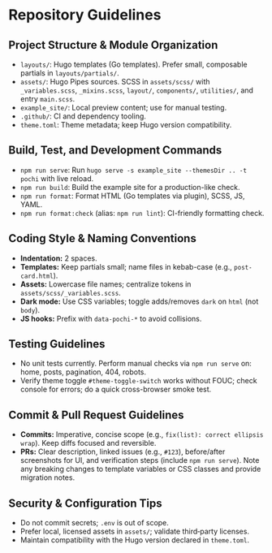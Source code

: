 # Repository Guidelines

## Project Structure & Module Organization
- `layouts/`: Hugo templates (Go templates). Prefer small, composable partials in `layouts/partials/`.
- `assets/`: Hugo Pipes sources. SCSS in `assets/scss/` with `_variables.scss`, `_mixins.scss`, `layout/`, `components/`, `utilities/`, and entry `main.scss`.
- `example_site/`: Local preview content; use for manual testing.
- `.github/`: CI and dependency tooling.
- `theme.toml`: Theme metadata; keep Hugo version compatibility.

## Build, Test, and Development Commands
- `npm run serve`: Run `hugo serve -s example_site --themesDir .. -t pochi` with live reload.
- `npm run build`: Build the example site for a production-like check.
- `npm run format`: Format HTML (Go templates via plugin), SCSS, JS, YAML.
- `npm run format:check` (alias: `npm run lint`): CI-friendly formatting check.

## Coding Style & Naming Conventions
- **Indentation:** 2 spaces.
- **Templates:** Keep partials small; name files in kebab-case (e.g., `post-card.html`).
- **Assets:** Lowercase file names; centralize tokens in `assets/scss/_variables.scss`.
- **Dark mode:** Use CSS variables; toggle adds/removes `dark` on `html` (not `body`).
- **JS hooks:** Prefix with `data-pochi-*` to avoid collisions.

## Testing Guidelines
- No unit tests currently. Perform manual checks via `npm run serve` on: home, posts, pagination, 404, robots.
- Verify theme toggle `#theme-toggle-switch` works without FOUC; check console for errors; do a quick cross-browser smoke test.

## Commit & Pull Request Guidelines
- **Commits:** Imperative, concise scope (e.g., `fix(list): correct ellipsis wrap`). Keep diffs focused and reversible.
- **PRs:** Clear description, linked issues (e.g., `#123`), before/after screenshots for UI, and verification steps (include `npm run serve`). Note any breaking changes to template variables or CSS classes and provide migration notes.

## Security & Configuration Tips
- Do not commit secrets; `.env` is out of scope.
- Prefer local, licensed assets in `assets/`; validate third‑party licenses.
- Maintain compatibility with the Hugo version declared in `theme.toml`.

